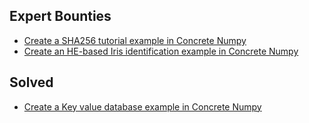 ## Expert Bounties

- [Create a SHA256 tutorial example in Concrete Numpy](create-a-sha256-tutorial.md)
- [Create an HE-based Iris identification example in Concrete Numpy](create-iris-identification-app.md)

## Solved

- [Create a Key value database example in Concrete Numpy](../Solved/create-key-value-database-app.md)
